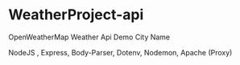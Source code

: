 # WeatherProject-api

OpenWeatherMap
Weather Api Demo
City Name 
 
NodeJS , Express, Body-Parser, Dotenv, Nodemon, Apache (Proxy)
